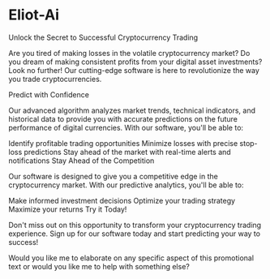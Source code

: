 # Eliot-Ai


Unlock the Secret to Successful Cryptocurrency Trading

Are you tired of making losses in the volatile cryptocurrency market? Do you dream of making consistent profits from your digital asset investments? Look no further! Our cutting-edge software is here to revolutionize the way you trade cryptocurrencies.

Predict with Confidence

Our advanced algorithm analyzes market trends, technical indicators, and historical data to provide you with accurate predictions on the future performance of digital currencies. With our software, you'll be able to:

Identify profitable trading opportunities
Minimize losses with precise stop-loss predictions
Stay ahead of the market with real-time alerts and notifications
Stay Ahead of the Competition

Our software is designed to give you a competitive edge in the cryptocurrency market. With our predictive analytics, you'll be able to:

Make informed investment decisions
Optimize your trading strategy
Maximize your returns
Try it Today!

Don't miss out on this opportunity to transform your cryptocurrency trading experience. Sign up for our software today and start predicting your way to success!

Would you like me to elaborate on any specific aspect of this promotional text or would you like me to help with something else?
